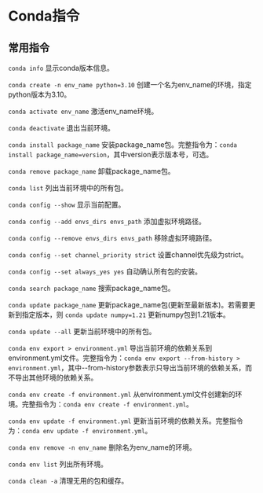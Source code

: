 # Conda指令

## 常用指令

`conda info` 显示conda版本信息。

 `conda create -n env_name python=3.10` 创建一个名为env_name的环境，指定python版本为3.10。

 `conda activate env_name` 激活env_name环境。

 `conda deactivate` 退出当前环境。

 `conda install package_name` 安装package_name包。完整指令为：`conda install package_name=version`，其中version表示版本号，可选。

 `conda remove package_name` 卸载package_name包。

 `conda list` 列出当前环境中的所有包。

 `conda config --show` 显示当前配置。

 `conda config --add envs_dirs envs_path` 添加虚拟环境路径。

 `conda config --remove envs_dirs envs_path` 移除虚拟环境路径。

 `conda config --set channel_priority strict` 设置channel优先级为strict。

 `conda config --set always_yes yes` 自动确认所有包的安装。

 `conda search package_name` 搜索package_name包。

 `conda update package_name` 更新package_name包(更新至最新版本)。若需要更新到指定版本，则 `conda update numpy=1.21` 更新numpy包到1.21版本。

 `conda update --all` 更新当前环境中的所有包。

 `conda env export > environment.yml` 导出当前环境的依赖关系到environment.yml文件。完整指令为：`conda env export --from-history > environment.yml`，其中--from-history参数表示只导出当前环境的依赖关系，而不导出其他环境的依赖关系。

 `conda env create -f environment.yml` 从environment.yml文件创建新的环境。完整指令为：`conda env create -f environment.yml`。

 `conda env update -f environment.yml` 更新当前环境的依赖关系。完整指令为：`conda env update -f environment.yml`。

 `conda env remove -n env_name` 删除名为env_name的环境。

 `conda env list` 列出所有环境。

 `conda clean -a` 清理无用的包和缓存。